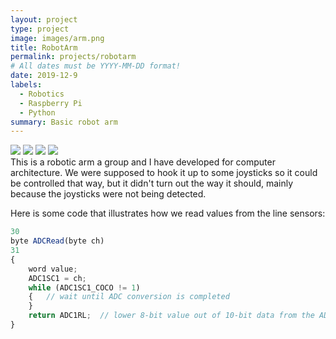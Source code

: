 ```yaml
---
layout: project
type: project
image: images/arm.png
title: RobotArm
permalink: projects/robotarm
# All dates must be YYYY-MM-DD format!
date: 2019-12-9
labels:
  - Robotics
  - Raspberry Pi
  - Python
summary: Basic robot arm
---
```


<div class="ui small rounded images">
  <img class="ui image" src="../images/micromouse-robot.png">
  <img class="ui image" src="../images/micromouse-robot-2.jpg">
  <img class="ui image" src="../images/micromouse.jpg">
  <img class="ui image" src="../images/micromouse-circuit.png">
</div>
This is a robotic arm a group and I have developed for computer architecture. We were supposed to hook it up to some joysticks so it could be controlled that way, but it didn't turn out the way it should, mainly because the joysticks were not being detected.

Here is some code that illustrates how we read values from the line sensors:
```js
30
byte ADCRead(byte ch)
31
{
    word value;
    ADC1SC1 = ch;
    while (ADC1SC1_COCO != 1)
    {   // wait until ADC conversion is completed   
    }
    return ADC1RL;  // lower 8-bit value out of 10-bit data from the ADC
}
```
